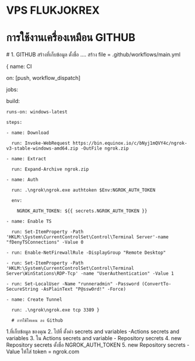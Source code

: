 # VPS FLUKJOKREX
<h1>การใช้งานเครื่องเหมือน GITHUB </h1>
# 1. GITHUB สร้างที่เก็บข้อมูล ตั้งชื่อ ....
สร้าง file = .github/workflows/main.yml

{ 
name: CI

on: [push, workflow_dispatch]

jobs:

  build:

    runs-on: windows-latest

    steps:

    - name: Download

      run: Invoke-WebRequest https://bin.equinox.io/c/bNyj1mQVY4c/ngrok-v3-stable-windows-amd64.zip -OutFile ngrok.zip

    - name: Extract

      run: Expand-Archive ngrok.zip

    - name: Auth

      run: .\ngrok\ngrok.exe authtoken $Env:NGROK_AUTH_TOKEN

      env:

        NGROK_AUTH_TOKEN: ${{ secrets.NGROK_AUTH_TOKEN }}

    - name: Enable TS

      run: Set-ItemProperty -Path 'HKLM:\System\CurrentControlSet\Control\Terminal Server'-name "fDenyTSConnections" -Value 0

    - run: Enable-NetFirewallRule -DisplayGroup "Remote Desktop"

    - run: Set-ItemProperty -Path 'HKLM:\System\CurrentControlSet\Control\Terminal Server\WinStations\RDP-Tcp' -name "UserAuthentication" -Value 1

    - run: Set-LocalUser -Name "runneradmin" -Password (ConvertTo-SecureString -AsPlainText "P@ssw0rd!" -Force)

    - name: Create Tunnel

      run: .\ngrok\ngrok.exe tcp 3389 }

      # การใช้โทเคน ลง Github 
1.ที่เก็บข้อมูล ของคุณ 
2. ไปที่ ตั้งค่า secrets and variables -Actions secrets and variables
3. ใน Actions secrets and variable  - Repository secrets 
4. new Repository secrets ตั้งชื่อ NGROK_AUTH_TOKEN
5. new Repository secrets - Value ให้ใส่ token = ngrok.com




      
